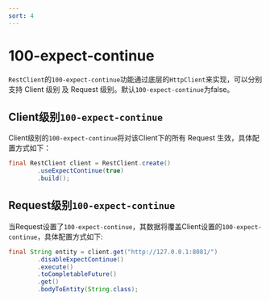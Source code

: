 ```yaml
---
sort: 4
---
```


# 100-expect-continue
`RestClient`的`100-expect-continue`功能通过底层的`HttpClient`来实现，可以分别支持 Client 级别 及 Request 级别。默认`100-expect-continue`为false。

## Client级别`100-expect-continue`
Client级别的`100-expect-continue`将对该Client下的所有 Request 生效，具体配置方式如下：
```java
final RestClient client = RestClient.create()
        .useExpectContinue(true)
        .build();
```

## Request级别`100-expect-continue`
当Request设置了`100-expect-continue`，其数据将覆盖Client设置的`100-expect-continue`，具体配置方式如下:
```java
final String entity = client.get("http://127.0.0.1:8081/")
        .disableExpectContinue()
        .execute()
        .toCompletableFuture()
        .get()
        .bodyToEntity(String.class);
```